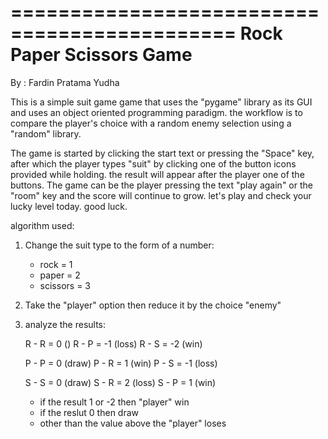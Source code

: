 =============================================
Rock Paper Scissors Game  
=============================================

By : Fardin Pratama Yudha

This is a simple suit game game that uses the "pygame" library as 
its GUI and uses an object oriented programming paradigm. the workflow
is to compare the player's choice with a random enemy selection using 
a "random" library.

The game is started by clicking the start text or pressing the "Space" key, 
after which the player types "suit" by clicking one of the button icons 
provided while holding. the result will appear after the player one of the buttons. 
The game can be the player pressing the text "play again" or the "room" key and 
the score will continue to grow. let's play and check your lucky level today.
good luck.

algorithm used:
1. Change the suit type to the form of a number:
    - rock = 1
    - paper = 2
    - scissors = 3
2. Take the "player" option then reduce it by the choice "enemy"
3. analyze the results:

    R - R = 0 ()
    R - P = -1 (loss)
    R - S = -2 (win)

    P - P = 0 (draw)
    P - R = 1 (win)
    P - S = -1 (loss)

    S - S = 0 (draw)
    S - R = 2 (loss)
    S - P = 1 (win)

    - if the result 1 or -2 then "player" win
    - if the reslut 0 then draw
    - other than the value above the "player" loses
